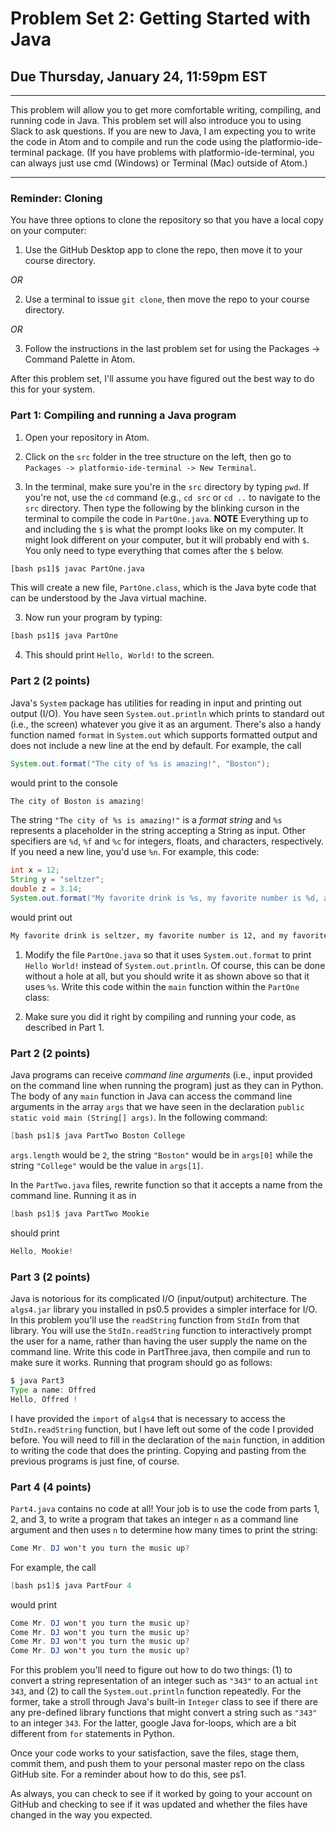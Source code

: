 # Problem Set 2: Getting Started with Java
## Due Thursday, January 24, 11:59pm EST

---

This problem will allow you to get more comfortable writing, compiling, and running code in Java. This problem set will also introduce you to using Slack to ask questions. If you are new to Java, I am expecting you to write the code in Atom and to compile and run the code using the platformio-ide-terminal package. (If you have problems with platformio-ide-terminal, you can always just use cmd (Windows) or Terminal (Mac) outside of Atom.)

---

### Reminder: Cloning

You have three options to clone the repository so that you have a local copy on your computer:

1. Use the GitHub Desktop app to clone the repo, then move it to your course directory.

*OR*

2. Use a terminal to issue ``git clone``, then move the repo to your course directory.

*OR*

3. Follow the instructions in the last problem set for using the Packages -> Command Palette in Atom.

After this problem set, I'll assume you have figured out the best way to do this for your system.

### Part 1: Compiling and running a Java program

1. Open your repository in Atom.

2. Click on the `src`  folder in the tree structure on the left, then go to ``Packages -> platformio-ide-terminal -> New Terminal``. 

3. In the terminal, make sure you're in the `src` directory by typing `pwd`. If you're not, use the `cd` command (e.g., `cd src` or `cd ..` to navigate to the `src` directory. Then type the following by the blinking curson in the terminal to compile the code in `PartOne.java`. **NOTE** Everything up to and including the `$` is what the prompt looks like on my computer. It might look different on your computer, but it will probably end with `$`. You only need to type everything that comes after the `$` below.

```bash
[bash ps1]$ javac PartOne.java
```

This will create a new file, `PartOne.class`, which is the Java byte code that can be understood by the Java virtual machine. 

3. Now run your program by typing:

```bash
[bash ps1]$ java PartOne
```

4. This should print ``Hello, World!`` to the screen.


### Part 2 (2 points)
Java's `System` package has utilities for reading in input and printing out output (I/O). You have seen `System.out.println` which prints to standard out (i.e., the screen) whatever you give it as an argument. There's also a handy function named `format` in `System.out` which supports formatted output and does not include a new line at the end by default.  For example, the call

   ```java
   System.out.format("The city of %s is amazing!", "Boston");
   ```

   would print to the console

   ```java
   The city of Boston is amazing!
   ```

   The string `"The city of %s is amazing!"` is a *format string* and `%s` represents a placeholder in the string accepting a String as input. Other specifiers are `%d`, `%f` and `%c` for integers, floats, and characters, respectively. If you need a new line, you'd use `%n`. For example, this code:

   ```java
   int x = 12;
   String y = "seltzer";
   double z = 3.14;
   System.out.format("My favorite drink is %s, my favorite number is %d, and my favorite truncation of pi is %f%n", y, x, z);
   ```

   would print out

   ```bash
 My favorite drink is seltzer, my favorite number is 12, and my favorite truncation of pi is 3.140000
   ```

1. Modify the file `PartOne.java` so that it uses `System.out.format` to print `Hello World!` instead of `System.out.println`. Of course, this can be done  without a hole at all, but you should write it as shown above so that it uses `%s`. Write this code within the `main` function within the `PartOne` class:

2. Make sure you did it right by compiling and running your code, as described in Part 1.


### Part 2 (2 points) 
Java programs can receive *command line arguments* (i.e., input provided on the command line when running the program) just as they can in Python. The body of any `main` function in Java can access the command line arguments in the array `args` that we have seen in the declaration `public static void main (String[] args)`. In the following command:

   ```java
   [bash ps1]$ java PartTwo Boston College
   ```

   `args.length` would be `2`, the string `"Boston"` would be in `args[0]` while the string `"College"` would be the value in `args[1]`. 

In the `PartTwo.java` files, rewrite function so that it accepts a name from the command line. Running it as in

   ```java
   [bash ps1]$ java PartTwo Mookie
   ```

   should print

   ```java
   Hello, Mookie!
   ```

### Part 3 (2 points) 
Java is notorious for its complicated I/O (input/output) architecture. The `algs4.jar` library you installed in ps0.5 provides a simpler interface for I/O. In this problem you'll use the `readString` function from `StdIn` from that library. You will use the `StdIn.readString` function to interactively prompt the user for a name, rather than having the user supply the name on the command line. Write this code in PartThree.java, then compile and run to make sure it works. Running that program should go as follows:

   ```java
   $ java Part3
   Type a name: Offred
   Hello, Offred !
   ```

I have provided the `import` of `algs4` that is necessary to access the `StdIn.readString` function, but I have left out some of the code I provided before. You will need to fill in the declaration of the `main` function, in addition to writing the code that does the printing. Copying and pasting from the previous programs is just fine, of course.


### Part 4 (4 points) 
`Part4.java` contains no code at all! Your job is to use the code from parts 1, 2, and 3, to write a program that takes an integer `n` as a command line argument and then uses `n` to determine how many times to print the string:

   ```java
   Come Mr. DJ won't you turn the music up?
   ```

   For example, the call

   ```java
   [bash ps1]$ java PartFour 4
   ```

   would print

   ```java
  Come Mr. DJ won't you turn the music up?
  Come Mr. DJ won't you turn the music up?
  Come Mr. DJ won't you turn the music up?
  Come Mr. DJ won't you turn the music up?
   ```

   For this problem you'll need to figure out how to do two things: (1) to convert a string representation of an integer such as `"343"` to an actual `int` `343`, and (2) to call the `System.out.println` function repeatedly. For the former, take a stroll through Java's built-in `Integer` class to see if there are any pre-defined library functions that might convert a string such as `"343"` to an integer `343`. For the latter, google Java for-loops, which are a bit different from `for` statements in Python. 

Once your code works to your satisfaction, save the files, stage them, commit them, and push them to your personal master repo on the class GitHub site. For a reminder about how to do this, see ps1.

As always, you can check to see if it worked by going to your account on GitHub and checking to see if it was updated and whether the files have changed in the way you expected.



